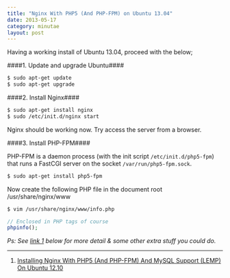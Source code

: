 ```yaml
---
title: "Nginx With PHP5 (And PHP-FPM) on Ubuntu 13.04"
date: 2013-05-17
category: minutae
layout: post
---
```


Having a working install of Ubuntu 13.04, proceed with the below;

####1. Update and upgrade Ubuntu####

``` bash
$ sudo apt-get update
$ sudo apt-get upgrade
```

####2. Install Nginx####

``` bash
$ sudo apt-get install nginx
$ sudo /etc/init.d/nginx start
```

Nginx should be working now. Try access the server from a browser.

####3. Install PHP-FPM####

PHP-FPM is a daemon process (with the init script `/etc/init.d/php5-fpm`) that
runs a FastCGI server on the socket `/var/run/php5-fpm.sock`.

``` bash
$ sudo apt-get install php5-fpm
```

Now create the following PHP file in the document root /usr/share/nginx/www

``` bash
$ vim /usr/share/nginx/www/info.php
```

``` php
// Enclosed in PHP tags of course
phpinfo();
```

_Ps: See [link 1][1] below for more detail & some other extra stuff you could
do._

---

1. [Installing Nginx With PHP5 (And PHP-FPM) And MySQL Support (LEMP) On Ubuntu 12.10][1]

[1]: http://www.howtoforge.com/installing-nginx-with-php5-and-php-fpm-and-mysql-support-lemp-on-ubuntu-12.10
